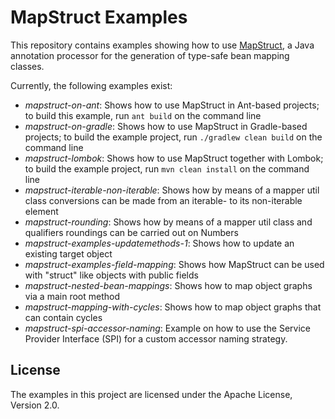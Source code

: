 # MapStruct Examples

This repository contains examples showing how to use [MapStruct](http://mapstruct.org/), a Java annotation processor for the generation of type-safe bean mapping classes.

Currently, the following examples exist:

* _mapstruct-on-ant_: Shows how to use MapStruct in Ant-based projects; to build this example, run `ant build` on the command line
* _mapstruct-on-gradle_: Shows how to use MapStruct in Gradle-based projects; to build the example project, run `./gradlew clean build` on the command line
* _mapstruct-lombok_: Shows how to use MapStruct together with Lombok; to build the example project, run `mvn clean install` on the command line
* _mapstruct-iterable-non-iterable_: Shows how by means of a mapper util class conversions can be made from an iterable- to its non-iterable element
* _mapstruct-rounding_: Shows how by means of a mapper util class and qualifiers roundings can be carried out on Numbers
* _mapstruct-examples-updatemethods-1_: Shows how to update an existing target object
* _mapstruct-examples-field-mapping_: Shows how MapStruct can be used with "struct" like objects with public fields
* _mapstruct-nested-bean-mappings_: Shows how to map object graphs via a main root method
* _mapstruct-mapping-with-cycles_: Shows how to map object graphs that can contain cycles
* _mapstruct-spi-accessor-naming_: Example on how to use the Service Provider Interface (SPI) for a custom accessor naming strategy.

## License

The examples in this project are licensed under the Apache License, Version 2.0.
